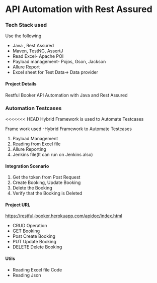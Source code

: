 # API Automation with Rest Assured

### Tech Stack used

Use the following
 - Java , Rest Assured
 - Maven, TestNG, AssertJ
 - Read Excel- Apache POI
 - Payload management- Pojos, Gson, Jackson
 - Allure Report
 - Excel sheet for Test Data-> Data provider

#### Project Details
Restful Booker API Automation with Java and Rest Assured
### Automation  Testcases
<<<<<<< HEAD
 Hybrid Framework is used to Automate Testcases

Frame work used -Hybrid Framework to Automate Testcases
  1. Payload Management
  2. Reading from Excel file
  3. Allure Reporting
  4. Jenkins file(It can run on Jenkins also)

#### Integration Scenario
 1. Get the token from Post Request
 2. Create Booking, Update Booking
 3. Delete the Booking
 4. Verify that the Booking is Deleted

#### Project URL
https://restful-booker.herokuapp.com/apidoc/index.html

 -  CRUD Operation
 -  GET Booking
 -  Post Create  Booking
 -  PUT Update Booking
 -  DELETE Delete Booking


#### Utils
  - Reading Excel file Code
  -  Reading Json


